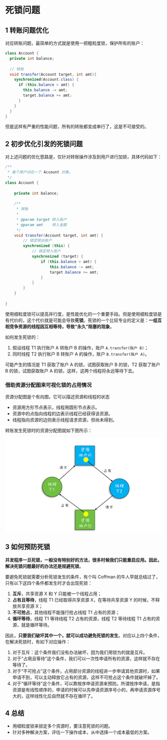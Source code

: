 # 死锁问题

## 1 转账问题优化

对应转账问题，最简单的方式就是使用一把粗粒度锁，保护所有的账户：

```java
class Account {
  private int balance;

  // 转账
  void transfer(Account target, int amt){
    synchronized(Account.class) {
      if (this.balance > amt) {
        this.balance -= amt;
        target.balance += amt;
      }
    }
  }
}
```

但是这样有严重的性能问题，所有的转账都变成串行了，这是不可接受的。

## 2 初步优化引发的死锁问题

对上述问题的优化思路是，仅针对转账操作涉及到用户进行加锁，具体代码如下：

```java
/**
 * 每个用户对应一个 Account 对象。
 */
class Account {

    private int balance;

    /**
     * 转账
     *
     * @param target 转入账户
     * @param amt    转入金额
     */
    void transfer(Account target, int amt) {
        // 锁定转出账户
        synchronized (this) {
            // 锁定转入账户
            synchronized (target) {
                if (this.balance > amt) {
                    this.balance -= amt;
                    target.balance += amt;
                }
            }
        }
    }

}
```

使用细粒度锁可以提高并行度，是性能优化的一个重要手段。但是使用细粒度锁是有代价的，这个代价就是可能会导致**死锁**。死锁的一个比较专业的定义是：**一组互相竞争资源的线程因互相等待，导致“永久”阻塞的现象**。

如何发生死锁的：

1. 假设线程 T1 执行账户 A 转账户 B 的操作，账户 `A.transfer(账户 B)`；
2. 同时线程 T2 执行账户 B 转账户 A 的操作，账户 `B.transfer(账户 A)`。

可能产生的情况是 T1 获取了账户 A 的锁，试图获取账户 B 的锁，T2 获取了账户 B 的锁，试图获取账户 A 的锁，这样，这两个线程将永远等待下去。

### 借助资源分配图来可视化锁的占用情况

资源分配图是个有向图，它可以描述资源和线程的状态

- 资源用方形节点表示，线程用圆形节点表示。
- 资源中的点指向线程的边表示线程已经获得该资源。
- 线程指向资源的边则表示线程请求资源，但尚未得到。

转账发生死锁时的资源分配图就如下图所示：

![05_death_lock](images/05_death_lock.png)

## 3 如何预防死锁

**并发程序一旦死锁，一般没有特别好的方法，很多时候我们只能重启应用。因此，解决死锁问题最好的办法还是规避死锁**。

要避免死锁就需要分析死锁发生的条件，有个叫 Coffman 的牛人早就总结过了，只有以下这四个条件都发生时才会出现死锁：

1. **互斥**，共享资源 X 和 Y 只能被一个线程占用；
2. **占有且等待**，线程 T1 已经取得共享资源 X，在等待共享资源 Y 的时候，不释放共享资源 X；
3. **不可抢占**，其他线程不能强行抢占线程 T1 占有的资源；
4. **循环等待**，线程 T1 等待线程 T2 占有的资源，线程 T2 等待线程 T1 占有的资源，就是循环等待。

因此，**只要我们破坏其中一个，就可以成功避免死锁的发生**。对应以上四个条件，在解决死锁时，有如下对应操作：

1. 对于互斥：这个条件我们没有办法破坏，因为我们用锁为的就是互斥。
2. 对于“占用且等待”这个条件，我们可以一次性申请所有的资源，这样就不存在等待了。
3. 对于“不可抢占”这个条件，占用部分资源的线程进一步申请其他资源时，如果申请不到，可以主动释放它占有的资源，这样不可抢占这个条件就破坏掉了。
4. 对于“循环等待”这个条件，可以靠按序申请资源来预防。所谓按序申请，是指资源是有线性顺序的，申请的时候可以先申请资源序号小的，再申请资源序号大的，这样线性化后自然就不存在循环了。

## 4 总结

- 用细粒度锁来锁定多个资源时，要注意死锁的问题。
- 针对多种解决方案，评估一下操作成本，从中选择一个成本最低的方案。
